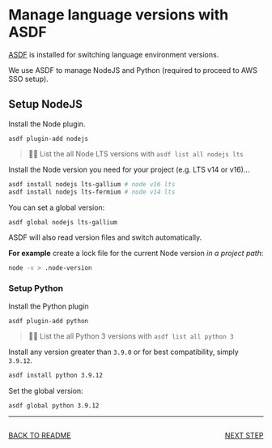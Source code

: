 # Manage language versions with ASDF

[ASDF](http://asdf-vm.com/) is installed for switching language environment versions.

We use ASDF to manage NodeJS and Python (required to proceed to AWS SSO setup).

## Setup NodeJS

Install the Node plugin.

```
asdf plugin-add nodejs
```

> 👨‍💻 List the all Node LTS versions with `asdf list all nodejs lts`

Install the Node version you need for your project (e.g. LTS v14 or v16)...

```sh
asdf install nodejs lts-gallium # node v16 lts
asdf install nodejs lts-fermium # node v14 lts
```

You can set a global version:

```
asdf global nodejs lts-gallium
```

ASDF will also read version files and switch automatically.

**For example** create a lock file for the current Node version *in a project path*:

```sh
node -v > .node-version
```

### Setup Python

Install the Python plugin

```
asdf plugin-add python
```

> 👨‍💻 List the all Python 3 versions with `asdf list all python 3`

Install any version greater than `3.9.0` or for best compatibility, simply `3.9.12`.

```sh
asdf install python 3.9.12
```

Set the global version:

```sh
asdf global python 3.9.12
```

---

<div style="float:left">

  [BACK TO README](../README.md#Setup)
  
</div>

<div style="float:right">

  [NEXT STEP](./AWSSSO.md)

</div>
